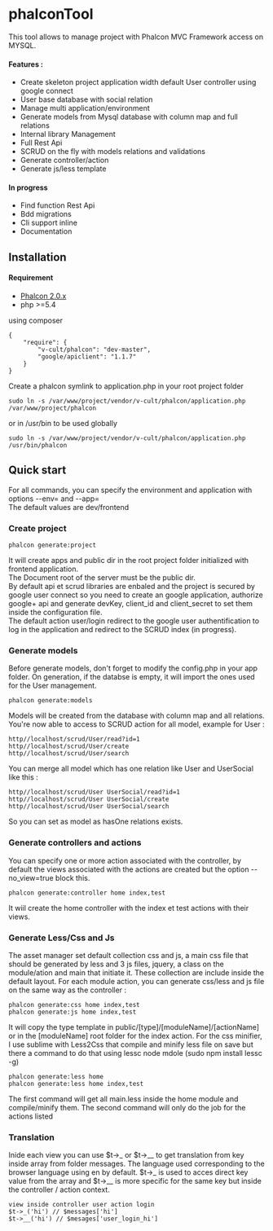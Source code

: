# phalconTool

This tool allows to manage project with Phalcon MVC Framework access on MYSQL.
#### Features :
- Create skeleton project application width default User controller using google connect
- User base database with social relation 
- Manage multi application/environment
- Generate models from Mysql database with column map and full relations
- Internal library Management
- Full Rest Api
- SCRUD on the fly with models relations and validations
- Generate controller/action
- Generate js/less template

#### In progress
- Find function Rest Api
- Bdd migrations 
- Cli support inline
- Documentation

## Installation

#### Requirement
- [Phalcon 2.0.x](https://phalconphp.com/fr/download)
- php >=5.4

using composer
```
{
    "require": {
        "v-cult/phalcon": "dev-master",
        "google/apiclient": "1.1.7"
    }
}
```

Create a phalcon symlink to application.php in your root project folder  
```
sudo ln -s /var/www/project/vendor/v-cult/phalcon/application.php /var/www/project/phalcon
```
or in /usr/bin to be used globally
```
sudo ln -s /var/www/project/vendor/v-cult/phalcon/application.php /usr/bin/phalcon
```

## Quick start

For all commands, you can specify the environment and application with options --env= and --app=   
The default values are dev/frontend

### Create project
```
phalcon generate:project
```
It will create apps and public dir in the root project folder initialized with frontend application.  
The Document root of the server must be the public dir.  
By default api et scrud libraries are enbaled and the project is secured by google user connect so you need to create an google application, authorize google+ api and generate devKey, client_id and client_secret to set them inside the configuration file.  
The default action user/login redirect to the google user authentification to log in the application and redirect to the SCRUD index (in progress).

### Generate models
Before generate models, don't forget to modify the config.php in your app folder.
On generation, if the databse is empty, it will import the ones used for the User management.
```
phalcon generate:models
```
Models will be created from the database with column map and all relations.
You're now able to access to SCRUD action for all model, example for User :
```
http//localhost/scrud/User/read?id=1
http//localhost/scrud/User/create
http//localhost/scrud/User/search
```
You can merge all model which has one relation like User and UserSocial like this :
```
http//localhost/scrud/User UserSocial/read?id=1
http//localhost/scrud/User UserSocial/create
http//localhost/scrud/User UserSocial/search
```
So you can set as model as hasOne relations exists.

### Generate controllers and actions
You can specify one or more action associated with the controller, by default the views associated with the actions are created but the option --no_view=true block this.
```
phalcon generate:controller home index,test
```
It wiil create the home controller with the index et test actions with their views.

### Generate Less/Css and Js
The asset manager set default collection css and js, a main css file that should be generated by less and 3 js files, jquery, a class on the module/ation and main that initiate it.
These collection are include inside the default layout.
For each module action, you can generate css/less and js file on the same way as the controller :
```
phalcon generate:css home index,test
phalcon generate:js home index,test
```
It will copy the type template in public/[type]/[moduleName]/[actionName] or in the [moduleName] root folder for the index action.
For the css minifier, I use sublime with Less2Css that compile and minify less file on save but there a command to do that using lessc node mdole (sudo npm install lessc -g)
```
phalcon generate:less home
phalcon generate:less home index,test
```
The first command will get all main.less inside the home module and compile/minify them.
The second command will only do the job for the actions listed

### Translation
Inide each view you can use $t->_ or $t->__ to get translation from key inside array from folder messages. The language used corresponding to the browser language using en by default.
$t->_ is used to acces direct key value from the array and $t->__ is more specific for the same key but inside the controller / action context.
```
view inside controller user action login
$t->_('hi') // $messages['hi']
$t->__('hi') // $mesages['user_login_hi']
```

